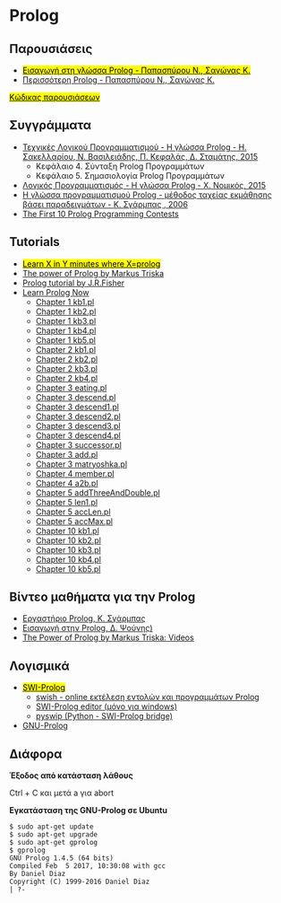 # Prolog

## Παρουσιάσεις

* [<mark>Εισαγωγή στη γλώσσα Prolog - Παπασπύρου Ν., Σαγώνας Κ.</mark>](https://ocw.aoc.ntua.gr/modules/document/file.php/ECE117/lecture-16.pdf)
* [Περισσότερη Prolog - Παπασπύρου Ν., Σαγώνας Κ.](https://ocw.aoc.ntua.gr/modules/document/file.php/ECE117/lecture-17.pdf)

[<mark>Κώδικας παρουσιάσεων</mark>](./mpl_webber/index.md)

## Συγγράμματα

* [Τεχνικές Λογικού Προγραμματισμού - Η γλώσσα Prolog - Η. Σακελλαρίου, Ν. Βασιλειάδης, Π. Κεφαλάς, Δ. Σταμάτης, 2015](https://repository.kallipos.gr/handle/11419/777)
  * Κεφάλαιο 4. Σύνταξη Prolog Προγραμμάτων
  * Κεφάλαιο 5. Σημασιολογία Prolog Προγραμμάτων
* [Λογικός Προγραμματισμός - Η γλώσσα Prolog - Χ. Νομικός, 2015](http://www.cs.uoi.gr/~cnomikos/courses/pl/Prolog-2015.pdf)
* [Η γλώσσα προγραμματισμού Prolog - μέθοδος ταχείας εκμάθησης βάσει παραδειγμάτων - Κ. Σγάρμπας , 2006](https://www.dit.uoi.gr/e-class/modules/document/file.php/196/prolog_shmeiwseis_sgarbas.pdf)
* [The First 10 Prolog Programming Contests](https://dtai.cs.kuleuven.be/ppcbook/)


## Tutorials

* [<mark>Learn X in Y minutes where X=prolog</mark>](https://learnxinyminutes.com/docs/prolog/)
* [The power of Prolog by Markus Triska](https://www.metalevel.at/prolog)
* [Prolog tutorial by J.R.Fisher](https://www.cpp.edu/~jrfisher/www/prolog_tutorial/pt_framer.html)
* [Learn Prolog Now](http://www.learnprolognow.org/)
  * [Chapter 1 kb1.pl](./lpn/ch1/kb1.pl)
  * [Chapter 1 kb2.pl](./lpn/ch1/kb2.pl)
  * [Chapter 1 kb3.pl](./lpn/ch1/kb3.pl)
  * [Chapter 1 kb4.pl](./lpn/ch1/kb4.pl)
  * [Chapter 1 kb5.pl](./lpn/ch1/kb5.pl)
  * [Chapter 2 kb1.pl](./lpn/ch2/kb1.pl)
  * [Chapter 2 kb2.pl](./lpn/ch2/kb2.pl)
  * [Chapter 2 kb3.pl](./lpn/ch2/kb3.pl)
  * [Chapter 2 kb4.pl](./lpn/ch2/kb4.pl)
  * [Chapter 3 eating.pl](./lpn/ch3/eating.pl)
  * [Chapter 3 descend.pl](./lpn/ch3/descend.pl)
  * [Chapter 3 descend1.pl](./lpn/ch3/descend1.pl)
  * [Chapter 3 descend2.pl](./lpn/ch3/descend2.pl)
  * [Chapter 3 descend3.pl](./lpn/ch3/descend3.pl)
  * [Chapter 3 descend4.pl](./lpn/ch3/descend4.pl)
  * [Chapter 3 successor.pl](./lpn/ch3/successor.pl)
  * [Chapter 3 add.pl](./lpn/ch3/add.pl)
  * [Chapter 3 matryoshka.pl](./lpn/ch3/matryoshka.pl)
  * [Chapter 4 member.pl](./lpn/ch4/member.pl)
  * [Chapter 4 a2b.pl](./lpn/ch4/a2b.pl)
  * [Chapter 5 addThreeAndDouble.pl](./lpn/ch5/addThreeAndDouble.pl)
  * [Chapter 5 len1.pl](./lpn/ch5/len1.pl)
  * [Chapter 5 accLen.pl](./lpn/ch5/acclen.pl)
  * [Chapter 5 accMax.pl](./lpn/ch5/accMax.pl)
  * [Chapter 10 kb1.pl](./lpn/ch10/kb1.pl)
  * [Chapter 10 kb2.pl](./lpn/ch10/kb2.pl)
  * [Chapter 10 kb3.pl](./lpn/ch10/kb3.pl)
  * [Chapter 10 kb4.pl](./lpn/ch10/kb4.pl)
  * [Chapter 10 kb5.pl](./lpn/ch10/kb5.pl)

## Βίντεο μαθήματα για την Prolog

* [Εργαστήριο Prolog, Κ. Σγάρμπας](https://eclass.upatras.gr/modules/video/?course=EE690)
* [Εισαγωγή στην Prolog, Δ. Ψούνης)](https://www.youtube.com/playlist?list=PLLMmbOLFy25HGbFmMa6aWLBkFcI5FVabr)
* [The Power of Prolog by Markus Triska: Videos](https://www.metalevel.at/prolog/videos/)

## Λογισμικά

* [<mark>SWI-Prolog</mark>](http://www.swi-prolog.org/)
  * [swish - online εκτέλεση εντολών και προγραμμάτων Prolog](https://swish.swi-prolog.org/)
  * [SWI-Prolog editor (μόνο για windows)](http://arbeitsplattform.bildung.hessen.de/fach/informatik/swiprolog/indexe.html)
  * [pyswip (Python - SWI-Prolog bridge)](https://github.com/yuce/pyswip)
* [GNU-Prolog](http://www.gprolog.org/)


## Διάφορα

**Έξοδος από κατάσταση λάθους**

Ctrl + C και μετά a για abort

**Εγκατάσταση της GNU-Prolog σε Ubuntu**

```
$ sudo apt-get update
$ sudo apt-get upgrade
$ sudo apt-get gprolog
$ gprolog
GNU Prolog 1.4.5 (64 bits)
Compiled Feb  5 2017, 10:30:08 with gcc
By Daniel Diaz
Copyright (C) 1999-2016 Daniel Diaz
| ?-
```


